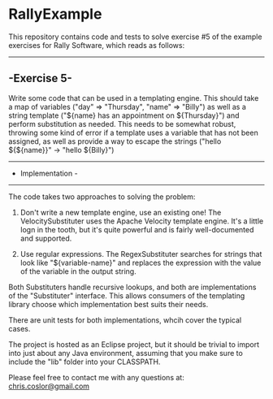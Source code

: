 RallyExample
============
This repository contains code and tests to solve exercise #5 of the example exercises for Rally Software, 
which reads as follows:

------------
-Exercise 5-
------------
Write some code that can be used in a templating engine.
This should take a map of variables ("day" => "Thursday", "name"
=> "Billy") as well as a string
template ("${name} has an appointment on ${Thursday}") and
perform substitution as needed.
This needs to be somewhat robust, throwing some kind of error if
a template uses a variable that has not
been assigned, as well as provide a way to escape the strings
("hello ${${name}}" -> "hello ${Billy}")

------------------
- Implementation -
------------------
The code takes two approaches to solving the problem:
1) Don't write a new template engine, use an existing one! The VelocitySubstituter uses
  the Apache Velocity template engine. It's a little logn in the tooth, but it's quite 
  powerful and is fairly well-documented and supported.
  
2) Use regular expressions. The RegexSubstituter searches for strings that look like
  "${variable-name}" and replaces the expression with the value of the variable in
  the output string. 
  
Both Substituters handle recursive lookups, and both are implementations of the "Substituter" interface.
This allows consumers of the templating library choose which implementation best suits their needs.

There are unit tests for both implementations, whcih cover the typical cases.

The project is hosted as an Eclipse project, but it should be trivial to import into just about
any Java environment, assuming that you make sure to include the "lib" folder into your CLASSPATH.

Please feel free to contact me with any questions at:
chris.coslor@gmail.com
